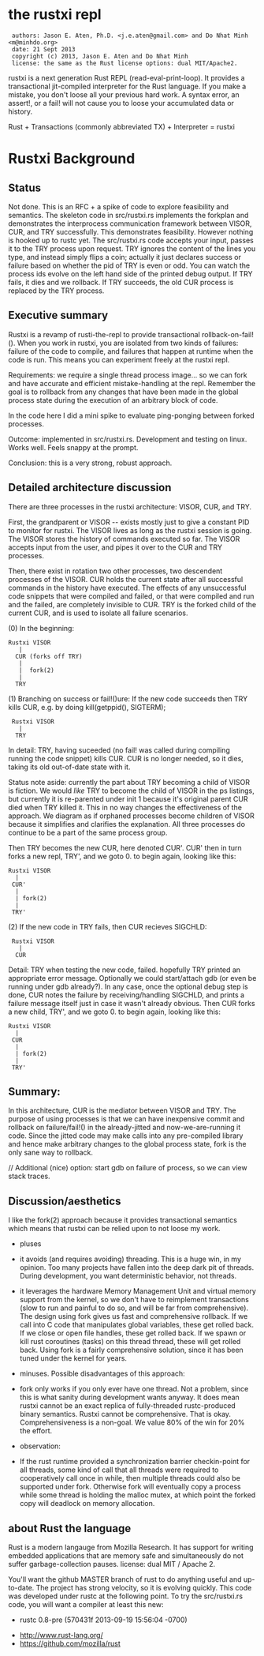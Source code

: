 the rustxi repl
===============

     authors: Jason E. Aten, Ph.D. <j.e.aten@gmail.com> and Do Nhat Minh <m@minhdo.org>
     date: 21 Sept 2013
     copyright (c) 2013, Jason E. Aten and Do Nhat Minh
     license: the same as the Rust license options: dual MIT/Apache2.
 

rustxi is a next generation Rust REPL (read-eval-print-loop). It provides a transactional jit-compiled interpreter for the Rust language. If you make a mistake, you don't loose all your previous hard work. A syntax error, an assert!, or a fail! will not cause you to loose your accumulated data or history.

Rust + Transactions (commonly abbreviated TX) + Interpreter = rustxi


Rustxi Background
=======================

Status
------

Not done. This is an RFC + a spike of code to explore feasibility and semantics. The skeleton code in src/rustxi.rs implements the forkplan and demonstrates the interprocess communication framework between VISOR, CUR, and TRY successfully. This demonstrates feasibility.  However nothing is hooked up to rustc yet. The src/rustxi.rs code accepts your input, passes it to the TRY process upon request. TRY ignores the content of the lines you type, and instead simply flips a coin; actually it just declares success or failure based on whether the pid of TRY is even or odd. You can watch the process ids evolve on the left hand side of the printed debug output. If TRY fails, it dies and we rollback. If TRY succeeds, the old CUR process is replaced by the TRY process.

Executive summary
-----------------

Rustxi is a revamp of rusti-the-repl to provide transactional
rollback-on-fail!(). When you work in rustxi, you are isolated from two kinds of failures: failure
of the code to compile, and failures that happen at runtime when the code
is run. This means you can experiment freely at the rustxi repl.

Requirements: we require a single thread process image... so we can fork and have accurate and
efficient mistake-handling at the repl. Remember the goal is to rollback from any changes that have been made in the global process state during the execution of an arbitrary block of code.

In the code here I did a mini spike to evaluate ping-ponging between forked processes.

Outcome: implemented in src/rustxi.rs. Development and testing on linux. Works well. Feels snappy at the prompt. 

Conclusion: this is a very strong, robust approach.



Detailed architecture discussion
--------------------------------

There are three processes in the rustxi architecture: VISOR, CUR, and TRY.

First, the grandparent or VISOR -- exists mostly just to give a constant PID to monitor for rustxi. The VISOR lives as long as the rustxi session is going. The VISOR stores the history of commands executed so far. The VISOR accepts input from the user, and pipes it over to the CUR and TRY processes.

Then, there exist in rotation two other processes, two descendent processes of the VISOR. CUR holds the current state after all successful commands in the history have executed. The effects of any unsuccessful code snippets that were compiled and failed, or that were compiled and run and the failed, are completely invisible to CUR. TRY is the forked child of the current CUR, and is used to isolate all failure scenarios.


(0) In the beginning:

    Rustxi VISOR
       |
      CUR (forks off TRY)
       |
       |  fork(2)
       |
      TRY
    
    

    
(1)  Branching on success or fail!()ure: If the new code succeeds then TRY kills CUR, e.g. by doing kill(getppid(), SIGTERM);

     Rustxi VISOR
       |
      TRY
      
In detail: TRY, having suceeded (no fail! was called during compiling running the code snippet) kills CUR. CUR is no longer needed, so it dies, taking its old out-of-date state with it.

Status note aside: currently the part about TRY becoming a child of VISOR is fiction. We would *like* TRY to become the child of VISOR in the ps listings, but currently it is re-parented under init 1 because it's original parent CUR died when TRY killed it. This in no way changes the effectiveness of the approach. We diagram as if orphaned processes become children of VISOR because it simplifies and clarifies the explanation. All three processes do continue to be a part of the same process group.

Then TRY becomes the new CUR, here denoted CUR'. CUR' then in turn forks a new repl, TRY', and we goto 0. to begin again, looking like this:

    Rustxi VISOR
      |
     CUR'
      |
      | fork(2)
      |
     TRY'

    
(2) If the new code in TRY fails, then CUR recieves SIGCHLD:

     Rustxi VISOR
       |
      CUR

Detail: TRY when testing the new code, failed. hopefully TRY printed an appropriate error message. Optionally we could start/attach gdb (or even be running under gdb already?). In any case, once the optional debug step is done, CUR notes the failure by receiving/handling SIGCHLD, and prints a failure message itself just in case it wasn't already obvious. Then CUR forks a new child, TRY', and we goto 0. to begin again, looking like this:

    Rustxi VISOR
      |
     CUR 
      |
      | fork(2)
      |
     TRY'


Summary: 
--------
In this architecture, CUR is the mediator between VISOR and TRY. The purpose of using processes is that we can have inexpensive commit and rollback on failure/fail!() in the already-jitted and now-we-are-running it code. Since the jitted code may make calls into any pre-compiled library and hence make arbitrary changes to the global process state, fork is the only sane way to rollback.

// Additional (nice) option: start gdb on failure of process, so we can view stack traces.

Discussion/aesthetics
-------------------------

I like the fork(2) approach because it provides transactional semantics which means that rustxi can be relied upon to not loose my work.

* pluses

 + it avoids (and requires avoiding) threading. This is a huge win, in my opinion.  Too many projects have fallen into the deep dark pit of threads. During development, you want deterministic behavior, not threads.

 + it leverages the hardware Memory Management Unit and virtual memory support from the kernel, so we don't have to reimplement transactions (slow to run and painful to do so, and will be far from comprehensive). The design using fork gives us fast and comprehensive rollback. If we call into C code that manipulates global variables, these get rolled back. If we close or open file handles, these get rolled back. If we spawn or kill rust coroutines (tasks) on this thread thread, these will get rolled back. Using fork is a fairly comprehensive solution, since it has been tuned under the kernel for years. 

* minuses. Possible disadvantages of this approach:

 + fork only works if you only ever have one thread.  Not a problem, since this is what sanity during development wants anyway. It does mean rustxi cannot be an exact replica of fully-threaded rustc-produced binary semantics. Rustxi cannot be comprehensive. That is okay. Comprehensiveness is a non-goal. We value 80% of the win for 20% the effort.


* observation: 

 + If the rust runtime provided a synchronization barrier checkin-point for all threads, some kind of call that all threads were required to cooperatively call once in while, then multiple threads could also be supported under fork. Otherwise fork will eventually copy a process while some thread is holding the malloc mutex, at which point the forked copy will deadlock on memory allocation.







about Rust the language
-----------------------

Rust is a modern langauge from Mozilla Research. It has  support for 
 writing embedded applications that are memory safe and simultaneously
 do not suffer garbage-collection pauses. license: dual MIT / Apache 2.

 You'll want the github MASTER branch of rust to do anything useful
 and up-to-date. The project has strong velocity, so it is evolving
 quickly.  This code was developed under rustc at the following point.
 To try the src/rustxi.rs code, you will want a compiler at least this new:

 * rustc 0.8-pre (570431f 2013-09-19 15:56:04 -0700)

- http://www.rust-lang.org/
- https://github.com/mozilla/rust

